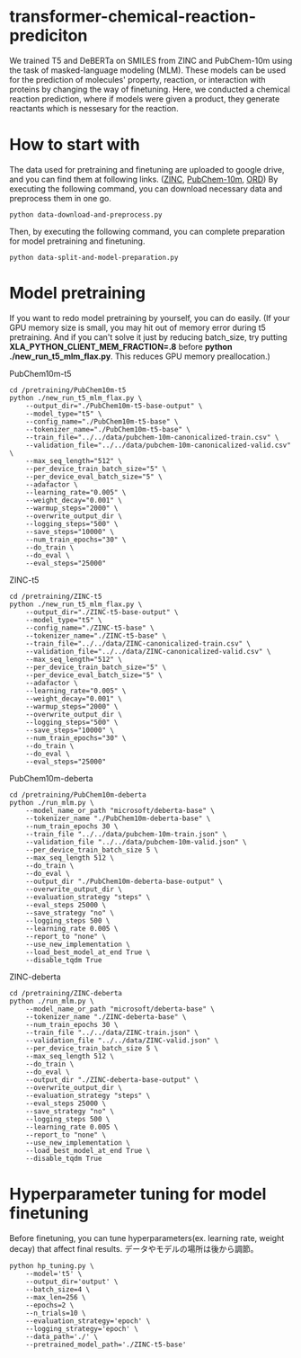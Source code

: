 # transformer-chemical-reaction-prediciton
We trained T5 and DeBERTa on SMILES from ZINC and PubChem-10m using the task of masked-language modeling (MLM). These models can be used for the prediction of molecules' property, reaction, or interaction with proteins by changing the way of finetuning. Here, we conducted a chemical reaction prediction, where if models were given a product, they generate reactants which is nessesary for the reaction.
# How to start with
The data used for pretraining and finetuning are uploaded to google drive, and you can find them at following links. ([ZINC](https://drive.google.com/drive/folders/1lSPCqh31zxTVEhuiPde7W3rZG8kPgp-z), [PubChem-10m](https://drive.google.com/file/d/1ygYs8dy1-vxD1Vx6Ux7ftrXwZctFjpV3/view), [ORD](https://drive.google.com/file/d/1BEk2GWhNU-Azj9hm77Z2wufsPN49wN0m/view))
By executing the following command, you can download necessary data and preprocess them in one go.
```
python data-download-and-preprocess.py
```
Then, by executing the following command, you can complete preparation for model pretraining and finetuning.
```
python data-split-and-model-preparation.py
```
# Model pretraining
If you want to redo model pretraining by yourself, you can do easily.
(If your GPU memory size is small, you may hit out of memory error during t5 pretraining. And if you can't solve it just by reducing batch_size, try putting **XLA_PYTHON_CLIENT_MEM_FRACTION=.8** before **python ./new_run_t5_mlm_flax.py**. This reduces GPU memory preallocation.)


PubChem10m-t5
```
cd /pretraining/PubChem10m-t5
python ./new_run_t5_mlm_flax.py \
    --output_dir="./PubChem10m-t5-base-output" \
    --model_type="t5" \
    --config_name="./PubChem10m-t5-base" \
    --tokenizer_name="./PubChem10m-t5-base" \
    --train_file="../../data/pubchem-10m-canonicalized-train.csv" \
    --validation_file="../../data/pubchem-10m-canonicalized-valid.csv" \
    --max_seq_length="512" \
    --per_device_train_batch_size="5" \
    --per_device_eval_batch_size="5" \
    --adafactor \
    --learning_rate="0.005" \
    --weight_decay="0.001" \
    --warmup_steps="2000" \
    --overwrite_output_dir \
    --logging_steps="500" \
    --save_steps="10000" \
    --num_train_epochs="30" \
    --do_train \
    --do_eval \
    --eval_steps="25000"
```

ZINC-t5
```
cd /pretraining/ZINC-t5
python ./new_run_t5_mlm_flax.py \
    --output_dir="./ZINC-t5-base-output" \
    --model_type="t5" \
    --config_name="./ZINC-t5-base" \
    --tokenizer_name="./ZINC-t5-base" \
    --train_file="../../data/ZINC-canonicalized-train.csv" \
    --validation_file="../../data/ZINC-canonicalized-valid.csv" \
    --max_seq_length="512" \
    --per_device_train_batch_size="5" \
    --per_device_eval_batch_size="5" \
    --adafactor \
    --learning_rate="0.005" \
    --weight_decay="0.001" \
    --warmup_steps="2000" \
    --overwrite_output_dir \
    --logging_steps="500" \
    --save_steps="10000" \
    --num_train_epochs="30" \
    --do_train \
    --do_eval \
    --eval_steps="25000"
```

PubChem10m-deberta
```
cd /pretraining/PubChem10m-deberta
python ./run_mlm.py \
    --model_name_or_path "microsoft/deberta-base" \
    --tokenizer_name "./PubChem10m-deberta-base" \
    --num_train_epochs 30 \
    --train_file "../../data/pubchem-10m-train.json" \
    --validation_file "../../data/pubchem-10m-valid.json" \
    --per_device_train_batch_size 5 \
    --max_seq_length 512 \
    --do_train \
    --do_eval \
    --output_dir "./PubChem10m-deberta-base-output" \
    --overwrite_output_dir \
    --evaluation_strategy "steps" \
    --eval_steps 25000 \
    --save_strategy "no" \
    --logging_steps 500 \
    --learning_rate 0.005 \
    --report_to "none" \
    --use_new_implementation \
    --load_best_model_at_end True \
    --disable_tqdm True
```

ZINC-deberta
```
cd /pretraining/ZINC-deberta
python ./run_mlm.py \
    --model_name_or_path "microsoft/deberta-base" \
    --tokenizer_name "./ZINC-deberta-base" \
    --num_train_epochs 30 \
    --train_file "../../data/ZINC-train.json" \
    --validation_file "../../data/ZINC-valid.json" \
    --per_device_train_batch_size 5 \
    --max_seq_length 512 \
    --do_train \
    --do_eval \
    --output_dir "./ZINC-deberta-base-output" \
    --overwrite_output_dir \
    --evaluation_strategy "steps" \
    --eval_steps 25000 \
    --save_strategy "no" \
    --logging_steps 500 \
    --learning_rate 0.005 \
    --report_to "none" \
    --use_new_implementation \
    --load_best_model_at_end True \
    --disable_tqdm True
```

# Hyperparameter tuning for model finetuning
Before finetuning, you can tune hyperparameters(ex. learning rate, weight decay) that affect final results.
データやモデルの場所は後から調節。
```
python hp_tuning.py \
    --model='t5' \
    --output_dir='output' \
    --batch_size=4 \
    --max_len=256 \
    --epochs=2 \
    --n_trials=10 \
    --evaluation_strategy='epoch' \
    --logging_strategy='epoch' \
    --data_path='./' \
    --pretrained_model_path='./ZINC-t5-base'
```







